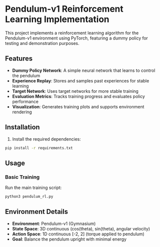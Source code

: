 # Pendulum-v1 Reinforcement Learning Implementation

This project implements a reinforcement learning algorithm for the Pendulum-v1 environment using PyTorch, featuring a dummy policy for testing and demonstration purposes.

## Features

- **Dummy Policy Network**: A simple neural network that learns to control the pendulum
- **Experience Replay**: Stores and samples past experiences for stable learning
- **Target Network**: Uses target networks for more stable training
- **Evaluation Metrics**: Tracks training progress and evaluates policy performance
- **Visualization**: Generates training plots and supports environment rendering

## Installation

1. Install the required dependencies:
```bash
pip install -r requirements.txt
```

## Usage

### Basic Training
Run the main training script:
```bash
python3 pendulum_rl.py
```

## Environment Details

- **Environment**: Pendulum-v1 (Gymnasium)
- **State Space**: 3D continuous (cos(theta), sin(theta), angular velocity)
- **Action Space**: 1D continuous [-2, 2] (torque applied to pendulum)
- **Goal**: Balance the pendulum upright with minimal energy
